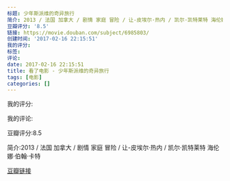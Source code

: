 ```yaml
---
标题: 少年斯派维的奇异旅行
简介: 2013 / 法国 加拿大 / 剧情 家庭 冒险 / 让-皮埃尔·热内 / 凯尔·凯特莱特 海伦娜·伯翰·卡特
豆瓣评分: '8.5'
链接: https://movie.douban.com/subject/6985803/
创建时间: '2017-02-16 22:15:51'
我的评分:
标签:
评论:
date: 2017-02-16 22:15:51
title: 看了电影 - 少年斯派维的奇异旅行
tags: [电影]
categories: []
---
```


我的评分:

我的评论:

豆瓣评分:8.5

简介:2013 / 法国 加拿大 / 剧情 家庭 冒险 / 让-皮埃尔·热内 / 凯尔·凯特莱特 海伦娜·伯翰·卡特

[豆瓣链接](https://movie.douban.com/subject/6985803/)

